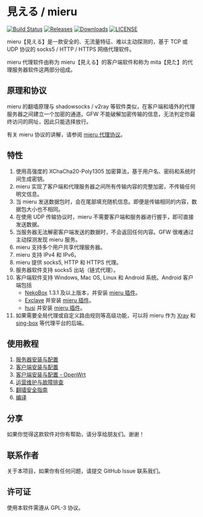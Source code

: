 # 見える / mieru

[![Build Status](https://github.com/enfein/mieru/actions/workflows/ci.yaml/badge.svg)](https://github.com/enfein/mieru/actions/workflows/ci.yaml)
[![Releases](https://img.shields.io/github/release/enfein/mieru/all.svg?style=flat)](https://github.com/enfein/mieru/releases)
[![Downloads](https://img.shields.io/github/downloads/enfein/mieru/total.svg?style=flat)](https://github.com/enfein/mieru/releases)
[![LICENSE](https://img.shields.io/github/license/enfein/mieru.svg?style=flat)](./LICENSE)

mieru【見える】是一款安全的、无流量特征、难以主动探测的，基于 TCP 或 UDP 协议的 socks5 / HTTP / HTTPS 网络代理软件。

mieru 代理软件由称为 mieru【見える】的客户端软件和称为 mita【見た】的代理服务器软件这两部分组成。

## 原理和协议

mieru 的翻墙原理与 shadowsocks / v2ray 等软件类似，在客户端和墙外的代理服务器之间建立一个加密的通道。GFW 不能破解加密传输的信息，无法判定你最终访问的网址，因此只能选择放行。

有关 mieru 协议的讲解，请参阅 [mieru 代理协议](./docs/protocol.zh_CN.md)。

## 特性

1. 使用高强度的 XChaCha20-Poly1305 加密算法，基于用户名、密码和系统时间生成密钥。
1. mieru 实现了客户端和代理服务器之间所有传输内容的完整加密，不传输任何明文信息。
1. 当 mieru 发送数据包时，会在尾部填充随机信息。即便是传输相同的内容，数据包大小也不相同。
1. 在使用 UDP 传输协议时，mieru 不需要客户端和服务器进行握手，即可直接发送数据。
1. 当服务器无法解密客户端发送的数据时，不会返回任何内容。GFW 很难通过主动探测发现 mieru 服务。
1. mieru 支持多个用户共享代理服务器。
1. mieru 支持 IPv4 和 IPv6。
1. mieru 提供 socks5, HTTP 和 HTTPS 代理。
1. 服务器软件支持 socks5 出站（链式代理）。
1. 客户端软件支持 Windows, Mac OS, Linux 和 Android 系统。Android 客户端包括
   - [NekoBox](https://github.com/MatsuriDayo/NekoBoxForAndroid) 1.3.1 及以上版本，并安装 [mieru 插件](https://github.com/enfein/NekoBoxPlugins)。
   - [Exclave](https://github.com/dyhkwong/Exclave) 并安装 [mieru 插件](https://github.com/dyhkwong/Exclave/releases?q=mieru-plugin)。
   - [husi](https://github.com/xchacha20-poly1305/husi) 并安装 [mieru 插件](https://github.com/xchacha20-poly1305/husi/releases?q=plugin-mieru)。
1. 如果需要全局代理或自定义路由规则等高级功能，可以将 mieru 作为 [Xray](https://github.com/XTLS/Xray-core) 和 [sing-box](https://github.com/SagerNet/sing-box) 等代理平台的后端。

## 使用教程

1. [服务器安装与配置](./docs/server-install.zh_CN.md)
1. [客户端安装与配置](./docs/client-install.zh_CN.md)
1. [客户端安装与配置 - OpenWrt](./docs/client-install-openwrt.zh_CN.md)
1. [运营维护与故障排查](./docs/operation.zh_CN.md)
1. [翻墙安全指南](./docs/security.zh_CN.md)
1. [编译](./docs/compile.zh_CN.md)

## 分享

如果你觉得这款软件对你有帮助，请分享给朋友们。谢谢！

## 联系作者

关于本项目，如果你有任何问题，请提交 GitHub Issue 联系我们。

## 许可证

使用本软件需遵从 GPL-3 协议。

